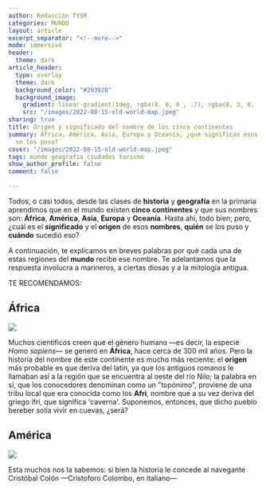 ```yaml
---
author: Redacción TYSM
categories: MUNDO
layout: article
excerpt_separator: "<!--more-->"
mode: immersive
header:
  theme: dark
article_header:
  type: overlay
  theme: dark
  background_color: "#203028"
  background_image:
    gradient: linear-gradient(1deg, rgba(0, 0, 0 , .7), rgba(8, 3, 8, .9))
    src: "/images/2022-08-15-old-world-map.jpeg"
sharing: true
title: Origen y significado del nombre de los cinco continentes
summary: África, América, Asia, Europa y Oceanía, ¿qué significan esos nombres y quién
  se los puso?
cover: "/images/2022-08-15-old-world-map.jpeg"
tags: mundo geografia ciudades turismo
show_author_profile: false
comment: false

---
```

Todos, o casi todos, desde las clases de **historia** y **geografía** en la primaria aprendimos que en el mundo existen **cinco** **continentes** y que sus nombres son: **África**, **América**, **Asia**, **Europa** y **Oceanía**. Hasta ahí, todo bien; pero, ¿cuál es el **significado** y el **origen** de esos **nombres**, **quién** se los puso y **cuándo** sucedió eso?

A continuación, te explicamos en breves palabras por qué cada una de estas regiones del **mundo** recibe ese nombre. Te adelantamos que la respuesta involucra a marineros, a ciertas diosas y a la mitología antigua.

TE RECOMENDAMOS:

## África

![](https://upload.wikimedia.org/wikipedia/commons/thumb/d/d7/Large-scale-old-map-of-africa-16xx.jpg/993px-Large-scale-old-map-of-africa-16xx.jpg)

Muchos científicos creen que el género humano —es decir, la especie _Homo sapiens_— se generó en **África**, hace cerca de 300 mil años. Pero la historia del nombre de este continente es mucho más reciente: el **origen** más probable es que deriva del latín, ya que los antiguos romanos le llamaban así a la región que se encuentra al oeste del río Nilo; la palabra en sí, que los conocedores denominan como un "topónimo", proviene de una tribu local que era conocida como los **Afri**, nombre que a su vez deriva del griego ifri, que significa 'caverna'. Suponemos, entonces, que dicho pueblo bereber solía vivir en cuevas, ¿será?

## América

![](https://upload.wikimedia.org/wikipedia/commons/thumb/d/d4/America_noviter_delineata.jpg/1012px-America_noviter_delineata.jpg)

Esta muchos nos la sabemos: si bien la historia le concede al navegante Cristóbal Colón —Cristoforo Colombo, en italiano— 